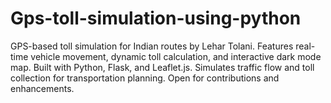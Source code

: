 # Gps-toll-simulation-using-python
GPS-based toll simulation for Indian routes by Lehar Tolani. Features real-time vehicle movement, dynamic toll calculation, and interactive dark mode map. Built with Python, Flask, and Leaflet.js. Simulates traffic flow and toll collection for transportation planning. Open for contributions and enhancements.
